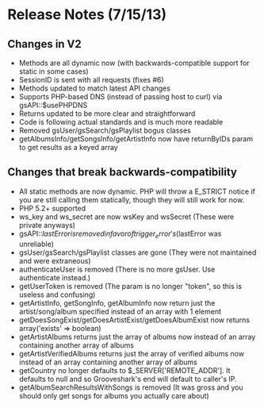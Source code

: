 # Release Notes (7/15/13)

## Changes in V2
* Methods are all dynamic now (with backwards-compatible support for static in some cases)
* SessionID is sent with all requests (fixes #6)
* Methods updated to match latest API changes
* Supports PHP-based DNS (instead of passing host to curl) via gsAPI::$usePHPDNS
* Returns updated to be more clear and straightforward
* Code is following actual standards and is much more readable
* Removed gsUser/gsSearch/gsPlaylist bogus classes
* getAlbumsInfo/getSongsInfo/getArtistInfo now have returnByIDs param to get results as a keyed array

## Changes that break backwards-compatibility
* All static methods are now dynamic. PHP will throw a E_STRICT notice if you are still calling them statically, though they will still work for now.
* PHP 5.2+ supported
* ws_key and ws_secret are now wsKey and wsSecret (These were private anyways)
* gsAPI::$lastError is removed in favor of trigger_error's ($lastError was unreliable)
* gsUser/gsSearch/gsPlaylist classes are gone (They were not maintained and were extraneous)
* authenticateUser is removed (There is no more gsUser. Use authenticate instead.)
* getUserToken is removed (The param is no longer "token", so this is useless and confusing)
* getArtistInfo, getSongInfo, getAlbumInfo now return just the artist/song/album specified instead of an array with 1 element
* getDoesSongExist/getDoesArtistExist/getDoesAlbumExist now returns array('exists' => boolean)
* getArtistAlbums returns just the array of albums now instead of an array containing another array of albums
* getArtistVerifiedAlbums returns just the array of verified albums now instead of an array containing another array of albums
* getCountry no longer defaults to $_SERVER['REMOTE_ADDR']. It defaults to null and so Grooveshark's end will default to caller's IP.
* getAlbumSearchResultsWithSongs is removed (It was gross and you should only get songs for albums you actually care about)
